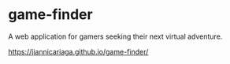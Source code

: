 # game-finder

A web application for gamers seeking their next virtual adventure.

https://jiannicariaga.github.io/game-finder/
